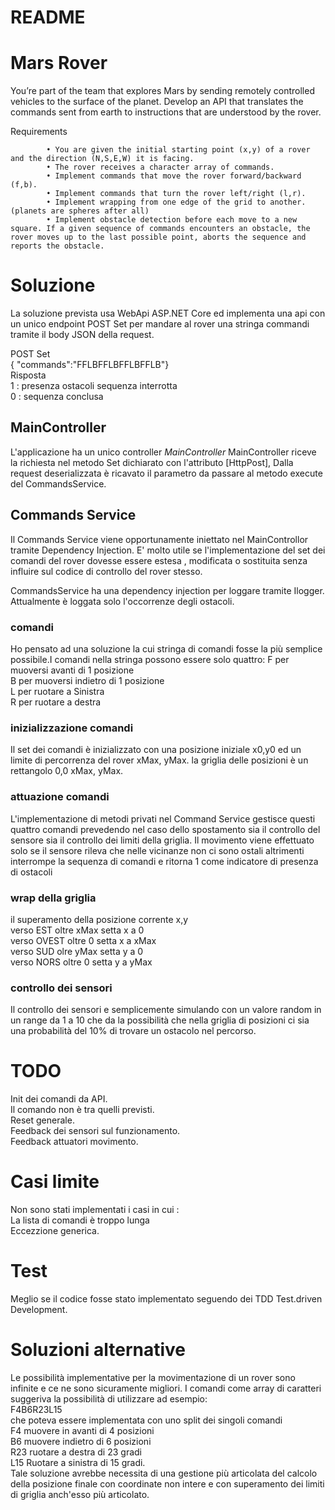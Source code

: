 # README


# Mars Rover

You’re part of the team that explores Mars by sending remotely controlled vehicles to the surface of the planet. Develop an API that translates the commands sent from earth to instructions that are understood by the rover.

Requirements

            • You are given the initial starting point (x,y) of a rover and the direction (N,S,E,W) it is facing.
            • The rover receives a character array of commands.
            • Implement commands that move the rover forward/backward (f,b).
            • Implement commands that turn the rover left/right (l,r).
            • Implement wrapping from one edge of the grid to another. (planets are spheres after all)
            • Implement obstacle detection before each move to a new square. If a given sequence of commands encounters an obstacle, the rover moves up to the last possible point, aborts the sequence and reports the obstacle.

# Soluzione

La soluzione prevista usa WebApi ASP.NET Core ed implementa
una api con un unico endpoint POST Set per mandare al rover una stringa commandi tramite il body JSON della request.

POST Set  
{ "commands":"FFLBFFLBFFLBFFLB"}  
Risposta  
1 : presenza ostacoli sequenza interrotta  
0 : sequenza conclusa  

## MainController
L'applicazione ha un unico controller _MainController_
MainController riceve la richiesta nel metodo Set dichiarato con l'attributo [HttpPost],
Dalla request deserializzata è ricavato il parametro da passare al metodo execute del CommandsService.

## Commands Service
Il Commands Service viene opportunamente iniettato nel MainControllor tramite Dependency Injection.
E' molto utile se l'implementazione del set dei comandi del rover dovesse essere estesa , modificata o sostituita senza influire sul codice di controllo del rover stesso.

CommandsService  ha una dependency injection per loggare tramite Ilogger. Attualmente è loggata solo l'occorrenze degli ostacoli.

### comandi
Ho pensato ad una soluzione la cui stringa di comandi fosse la più semplice possibile.I comandi nella stringa possono essere solo quattro:
F per muoversi avanti di 1 posizione  
B per muoversi indietro di 1 posizione  
L per ruotare a Sinistra  
R per ruotare a destra  

### inizializzazione comandi
Il set dei comandi è inizializzato con una posizione iniziale x0,y0 ed un limite di percorrenza del rover  xMax, yMax. la griglia delle posizioni è un rettangolo 0,0 xMax, yMax.

### attuazione comandi
L'implementazione di metodi privati nel Command Service gestisce questi quattro comandi prevedendo nel caso dello spostamento sia il controllo del sensore sia il controllo dei limiti della griglia.
Il movimento viene effettuato solo se il sensore rileva che nelle vicinanze non ci sono ostali altrimenti interrompe la sequenza di comandi e ritorna 1 come indicatore di presenza di ostacoli

### wrap della griglia
il superamento della posizione corrente x,y  
verso EST oltre xMax setta x a 0  
verso OVEST oltre 0 setta x a xMax  
verso SUD olre yMax setta y a 0  
verso NORS oltre 0 setta y a yMax  

### controllo dei sensori
Il controllo dei sensori e semplicemente simulando con un valore random in un range da 1 a 10 che da la possibilità che nella griglia di posizioni ci sia una probabilità del 10% di trovare un ostacolo nel percorso.



# TODO  
Init dei comandi da API.  
Il comando non è tra quelli previsti.   
Reset generale.  
Feedback dei sensori sul funzionamento.  
Feedback attuatori movimento.  

# Casi limite  
Non sono stati implementati i casi in cui :   
La lista di comandi è troppo lunga  
Eccezzione generica.  


# Test  
Meglio se il codice fosse stato implementato seguendo dei TDD Test.driven Development.


# Soluzioni alternative  
Le possibilità implementative per la movimentazione di un rover sono infinite e ce ne sono sicuramente migliori. I comandi come array di caratteri suggeriva la possibilità di utilizzare ad esempio:  
F4B6R23L15  
che poteva essere implementata con uno split dei singoli comandi   
F4 muovere in avanti di 4 posizioni    
B6 muovere indietro di 6 posizioni  
R23 ruotare a destra di 23 gradi  
L15 Ruotare a sinistra di 15 gradi.    
Tale soluzione avrebbe necessita di una gestione più articolata del calcolo della posizione finale con coordinate non intere e con superamento dei limiti di griglia anch'esso più articolato.  





